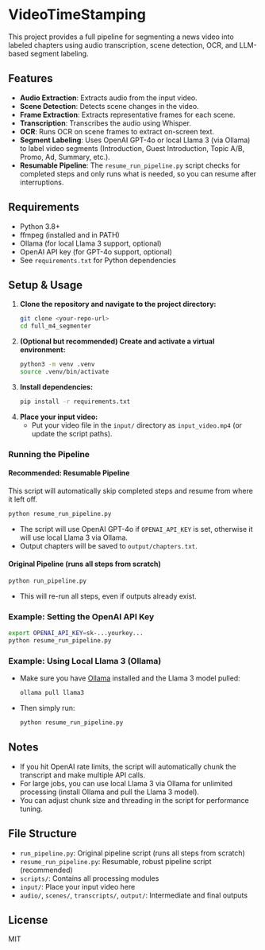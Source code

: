 # VideoTimeStamping

This project provides a full pipeline for segmenting a news video into labeled chapters using audio transcription, scene detection, OCR, and LLM-based segment labeling.

## Features
- **Audio Extraction**: Extracts audio from the input video.
- **Scene Detection**: Detects scene changes in the video.
- **Frame Extraction**: Extracts representative frames for each scene.
- **Transcription**: Transcribes the audio using Whisper.
- **OCR**: Runs OCR on scene frames to extract on-screen text.
- **Segment Labeling**: Uses OpenAI GPT-4o or local Llama 3 (via Ollama) to label video segments (Introduction, Guest Introduction, Topic A/B, Promo, Ad, Summary, etc.).
- **Resumable Pipeline**: The `resume_run_pipeline.py` script checks for completed steps and only runs what is needed, so you can resume after interruptions.

## Requirements
- Python 3.8+
- ffmpeg (installed and in PATH)
- Ollama (for local Llama 3 support, optional)
- OpenAI API key (for GPT-4o support, optional)
- See `requirements.txt` for Python dependencies

## Setup & Usage

1. **Clone the repository and navigate to the project directory:**
   ```bash
   git clone <your-repo-url>
   cd full_m4_segmenter
   ```
2. **(Optional but recommended) Create and activate a virtual environment:**
   ```bash
   python3 -m venv .venv
   source .venv/bin/activate
   ```
3. **Install dependencies:**
   ```bash
   pip install -r requirements.txt
   ```
4. **Place your input video:**
   - Put your video file in the `input/` directory as `input_video.mp4` (or update the script paths).

### Running the Pipeline

#### Recommended: Resumable Pipeline
This script will automatically skip completed steps and resume from where it left off.

```bash
python resume_run_pipeline.py
```

- The script will use OpenAI GPT-4o if `OPENAI_API_KEY` is set, otherwise it will use local Llama 3 via Ollama.
- Output chapters will be saved to `output/chapters.txt`.

#### Original Pipeline (runs all steps from scratch)
```bash
python run_pipeline.py
```

- This will re-run all steps, even if outputs already exist.

### Example: Setting the OpenAI API Key
```bash
export OPENAI_API_KEY=sk-...yourkey...
python resume_run_pipeline.py
```

### Example: Using Local Llama 3 (Ollama)
- Make sure you have [Ollama](https://ollama.com/) installed and the Llama 3 model pulled:
  ```bash
  ollama pull llama3
  ```
- Then simply run:
  ```bash
  python resume_run_pipeline.py
  ```

## Notes
- If you hit OpenAI rate limits, the script will automatically chunk the transcript and make multiple API calls.
- For large jobs, you can use local Llama 3 via Ollama for unlimited processing (install Ollama and pull the Llama 3 model).
- You can adjust chunk size and threading in the script for performance tuning.

## File Structure
- `run_pipeline.py`: Original pipeline script (runs all steps from scratch)
- `resume_run_pipeline.py`: Resumable, robust pipeline script (recommended)
- `scripts/`: Contains all processing modules
- `input/`: Place your input video here
- `audio/`, `scenes/`, `transcripts/`, `output/`: Intermediate and final outputs

## License
MIT
